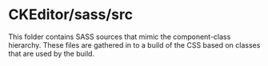 # CKEditor/sass/src

This folder contains SASS sources that mimic the component-class hierarchy. These files
are gathered in to a build of the CSS based on classes that are used by the build.
